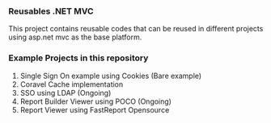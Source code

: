 ### Reusables .NET MVC
 
This project contains reusable codes that can be reused in different projects using asp.net mvc as the base platform. 
        
### Example Projects in this repository 
1. Single Sign On example using Cookies (Bare example)
2. Coravel Cache implementation
3. SSO using LDAP (Ongoing)
4. Report Builder Viewer using POCO (Ongoing)
5. Report Viewer using FastReport Opensource
  
